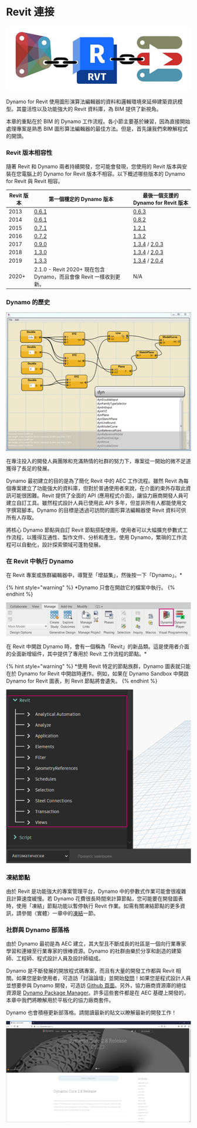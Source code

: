 # Revit 連接

![](images/1/revitconnectionlink.jpg)

Dynamo for Revit 使用圖形演算法編輯器的資料和邏輯環境來延伸建築資訊模型。其靈活性以及功能強大的 Revit 資料庫，為 BIM 提供了新視角。

本章的重點在於 BIM 的 Dynamo 工作流程。各小節主要基於練習，因為直接開始處理專案是熟悉 BIM 圖形算法編輯器的最佳方法。但是，首先讓我們來瞭解程式的開頭。

### Revit 版本相容性

隨著 Revit 和 Dynamo 兩者持續開發，您可能會發現，您使用的 Revit 版本與安裝在您電腦上的 Dynamo for Revit 版本不相容。以下概述哪些版本的 Dynamo for Revit 與 Revit 相容。

| Revit 版本 | 第一個穩定的 Dynamo 版本                                                       | 最後一個支援的 Dynamo for Revit 版本                                                                                                                                |
| ------------- | --------------------------------------------------------------------------------- | ---------------------------------------------------------------------------------------------------------------------------------------------------------------------- |
| 2013          | [0.6.1](http://dyn-builds-data.s3-us-west-2.amazonaws.com/DynamoInstall0.6.1.exe) | [0.6.3](http://dyn-builds-data.s3-us-west-2.amazonaws.com/DynamoInstall0.6.3.exe)                                                                                      |
| 2014          | [0.6.1](http://dyn-builds-data.s3-us-west-2.amazonaws.com/DynamoInstall0.6.1.exe) | [0.8.2](http://dyn-builds-data.s3-us-west-2.amazonaws.com/DynamoInstall0.8.2.exe)                                                                                      |
| 2015          | [0.7.1](http://dyn-builds-data.s3-us-west-2.amazonaws.com/DynamoInstall0.7.1.exe) | [1.2.1](http://dyn-builds-data.s3-us-west-2.amazonaws.com/DynamoInstall1.2.1.exe)                                                                                      |
| 2016          | [0.7.2](http://dyn-builds-data.s3-us-west-2.amazonaws.com/DynamoInstall0.7.2.exe) | [1.3.2](http://dyn-builds-data.s3-us-west-2.amazonaws.com/DynamoInstall1.3.2.exe)                                                                                      |
| 2017          | [0.9.0](http://dyn-builds-data.s3-us-west-2.amazonaws.com/DynamoInstall0.9.0.exe) | [1.3.4](http://dyn-builds-data.s3-us-west-2.amazonaws.com/DynamoInstall1.3.4.exe) / [2.0.3](https://dyn-builds-data.s3-us-west-2.amazonaws.com/DynamoInstall2.0.3.exe) |
| 2018          | [1.3.0](http://dyn-builds-data.s3-us-west-2.amazonaws.com/DynamoInstall1.3.0.exe) | [1.3.4](http://dyn-builds-data.s3-us-west-2.amazonaws.com/DynamoInstall1.3.4.exe) / [2.0.3](https://dyn-builds-data.s3-us-west-2.amazonaws.com/DynamoInstall2.0.3.exe) |
| 2019          | [1.3.3](http://dyn-builds-data.s3-us-west-2.amazonaws.com/DynamoInstall1.3.3.exe) | [1.3.4](http://dyn-builds-data.s3-us-west-2.amazonaws.com/DynamoInstall1.3.4.exe) / [2.0.4](https://dyn-builds-data.s3-us-west-2.amazonaws.com/DynamoInstall2.0.4.exe) |
| 2020+         | 2.1.0 - Revit 2020+ 現在包含 Dynamo，而且會像 Revit 一樣收到更新。      | N/A                                                                                                                                                                    |

### Dynamo 的歷史

![歷史](images/1/earlyScreenshot.jpg)

在專注投入的開發人員團隊和充滿熱情的社群的努力下，專案從一開始的微不足道獲得了長足的發展。

Dynamo 最初建立的目的是為了簡化 Revit 中的 AEC 工作流程。雖然 Revit 為每個專案建立了功能強大的資料庫，但對於普通使用者來說，在介面約束外存取此資訊可能很困難。Revit 提供了全面的 API (應用程式介面)，讓協力廠商開發人員可建立自訂工具。雖然程式設計人員已使用此 API 多年，但並非所有人都能使用文字撰寫腳本。Dynamo 的目標是透過可訪問的圖形算法編輯器使 Revit 資料可供所有人存取。

將核心 Dynamo 節點與自訂 Revit 節點搭配使用，使用者可以大幅擴充參數式工作流程，以獲得互通性、製作文件、分析和產生。使用 Dynamo，繁瑣的工作流程可以自動化，設計探索領域可蓬勃發展。

### 在 Revit 中執行 Dynamo

在 Revit 專案或族群編輯器中，導覽至「增益集」，然後按一下「Dynamo」。*


{% hint style="warning" %} *Dynamo 只會在開啟它的檔案中執行。
{% endhint %}

![](<images/1/launchdynamofromrevit (1).jpg>)

在 Revit 中開啟 Dynamo 時，會有一個稱為「Revit」的新品類。這是使用者介面的全面新增組件，其中提供了專用於 Revit 工作流程的節點。*


{% hint style="warning" %} *使用 Revit 特定的節點族群，Dynamo 圖表就只能在於 Dynamo for Revit 中開啟時運作。例如，如果在 Dynamo Sandbox 中開啟 Dynamo for Revit 圖表，則 Revit 節點將會遺失。
{% endhint %}

![](images/1/revitconnection-runningdynamoinrevit02.jpg)

### 凍結節點

由於 Revit 是功能強大的專案管理平台，Dynamo 中的參數式作業可能會很複雜且計算速度緩慢。若 Dynamo 花費很長時間來計算節點，您可能要在開發圖表時，使用「凍結」節點功能以暫停執行 Revit 作業。如需有關凍結節點的更多資訊，請參閱〈實體〉一章中的[凍結](../5\_essential\_nodes\_and\_concepts/5-2\_geometry-for-computational-design/6-solids.md)一節。

### 社群與 Dynamo 部落格

由於 Dynamo 最初是為 AEC 建立，其大型且不斷成長的社區是一個向行業專家學習和連線至行業專家的很棒資源。Dynamo 的社群由樂於分享和創造的建築師、工程師、程式設計人員及設計師組成。

Dynamo 是不斷發展的開放程式碼專案，而且有大量的開發工作都與 Revit 相關。如果您是新使用者，可造訪「討論論壇」並開始[發問](http://dynamobim.org/forums/forum/dyn/)！如果您是程式設計人員並想要參與 Dynamo 開發，可造訪 [Github 頁面](https://github.com/DynamoDS/Dynamo)。另外，協力廠商資源庫的絕佳資源是 [Dynamo Package Manager](http://dynamopackages.com)。許多這些套件都是在 AEC 基礎上開發的，本章中我們將瞭解用於平板化的協力廠商套件。

Dynamo 也會積極更新部落格。請閱讀最新的貼文以瞭解最新的開發工作！

![部落格](images/1/blog.png)
